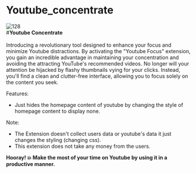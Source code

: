 # Youtube_concentrate
![128](https://github.com/PowerShell/PowerShell/assets/76679000/b8505a70-894a-45cb-9695-b860b17eab67)\
#<strong>Youtube Concentrate</strong>\
<br/>
Introducing a revolutionary tool designed to enhance your focus and minimize Youtube distractions.
By activating the "Youtube Focus" extension, you gain an incredible advantage in maintaining your concentration and avoiding the attracting YouTube's recommended videos. No longer will your attention be hijacked by flashy thumbnails vying for your clicks. Instead, you'll find a clean and clutter-free interface, allowing you to focus solely on the content you seek.

Features:
- Just hides the homepage content of youtube by changing the style of homepage content to display none.
  
Note:
<br/>
- The Extension doesn't collect users data or youtube's data it just changes the styling (changing css).
- This extension does not take any money from the users.

<strong>Hooray! 💥 Make the most of your time on Youtube by using it in a productive manner.</strong>
